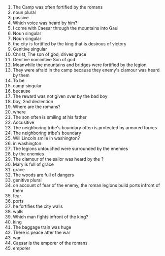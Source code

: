 1. The Camp was often fortified by the romans
  1. noun plural
  1. passive
1. Which voice was heard by him?
1. I come with Caesar through the mountains into Gaul
  1. Noun singular 
  1. Noun singular
1. the city is fortified by the king that is desirous of victory
  1. Genitive singular
1. Christ, The son of god, drives grace
  1. Genitive nominitive Son of god
6. Meanwhile the mountains and bridges were fortified by the legion
1. They were afraid in the camp because they enemy's clamour was heard by them
  1. To be
  1. camp singular
  1. because
1. The reward was not given over by the bad boy
  1. boy, 2nd declention
1. Where are the romans?
  1. where
1. The son often is smiling at his father
  1. Accusitive
1. The neighboring tribe's boundary often is protected by armored forces
  1. The neighboring tribe's boundary
1. Will Lincoln smile in washington?
  1. in washington
1. The legions untouched were surrounded by the enemies 
  1. by the enemies
1. The clamour of the sailor was heard by the ?
1. Mary is full of grace
  1. grace
1. The woods are full of dangers
  1. genitive plural
1. on account of fear of the enemy, the roman legions build ports infront of them
  1. fear
  1. ports
1. he fortifies the city walls
  1. walls
1. Which man fights infront of the king?
  1. king
1. The baggage train was huge
1. There is peace after the war
  1. war
1. Caesar is the emporer of the romans
  1. emporer


